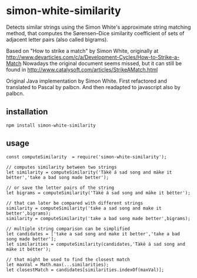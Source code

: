 # simon-white-similarity

Detects similar strings
using the Simon White's approximate string 	matching method, 
that computes the Sørensen–Dice similarity coefficient
of sets of adjacent letter pairs (also called bigrams).

Based on "How to strike a match" by Simon White, originally at http://www.devarticles.com/c/a/Development-Cycles/How-to-Strike-a-Match
Nowadays the original document seems missed, but it can still be found in   http://www.catalysoft.com/articles/StrikeAMatch.html

Original Java implementation by Simon White. First refactored and translated to Pascal by palbcn. And then readapted to javascript also by palbcn.
       
    
## installation

    npm install simon-white-similarity    
    
## usage

    const computeSimilarity  = require('simon-white-similarity');  
    
    // computes similarity between two strings
    let similarity = computeSimilarity('Tàkë á sad song and mäke it bétter','take a bad song made better');    
    
    // or save the letter pairs of the string 
    let bigrams = computeSimilarity('Tàkë á sad song and mäke it bétter');
    
    // that can later be compared with different strings   
    similarity = computeSimilarity('take a sad song and make it better',bigrams);
    similarity = computeSimilarity('take a bad song made better',bigrams);
    
    // multiple string comparison can be simplified 
    let candidates = ['take a sad song and make it better','take a bad song made better'];
    let similarities = computeSimilarity(candidates,'Tàkë á sad song and mäke it bétter');
    
    // that might be used to find the closest match
    let maxVal = Math.max(...similarities);
    let closestMatch = candidates[similarities.indexOf(maxVal)];
    
